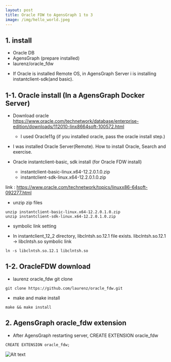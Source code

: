 ```yaml
---
layout: post
title: Oracle FDW to AgensGraph 1 to 3
image: /img/hello_world.jpeg
---
```


## 1. install
- Oracle DB
- AgensGraph (prepare installed)
- laurenz/oracle_fdw

* If Oracle is installed Remote OS, in AgensGraph Server i is installing instantclient-sdk(and basic).

## 1-1. Oracle install (In a AgensGraph Docker Server)

- Download oracle <https://www.oracle.com/technetwork/database/enterprise-edition/downloads/112010-linx8664soft-100572.html>
    - I used Oracle11g (if you installed oracle, pass the oracle install step.)

- I was installed Oracle Server(Remote). How to install Oracle, Search and exercise.

- Oracle instantclient-basic, sdk install (for Oracle FDW install)
    - instantclient-basic-linux.x64-12.2.0.1.0.zip
    - instantclient-sdk-linux.x64-12.2.0.1.0.zip
    
link : <https://www.oracle.com/technetwork/topics/linuxx86-64soft-092277.html>

- unzip zip files

````
unzip instantclient-basic-linux.x64-12.2.0.1.0.zip
unzip instantclient-sdk-linux.x64-12.2.0.1.0.zip
````
- symbolic link setting 
* In instantclient_12_2 directory, libclntsh.so.12.1 file exists. libclntsh.so.12.1 -> libclntsh.so symbolic link 

````
ln -s libclntsh.so.12.1 libclntsh.so
````

## 1-2. OracleFDW download

- laurenz oracle_fdw git clone

````
git clone https://github.com/laurenz/oracle_fdw.git
````

- make and make install

````
make && make install
````

## 2. AgensGraph oracle_fdw extension
- After AgensGraph restarting server, CREATE EXTENSION oracle_fdw

````
CREATE EXTENSION oracle_fdw;
````
![Alt text](https://github.com/jhs9396/jhs9396.github.io/blob/master/img/oracle_fdw.png?raw=true)

